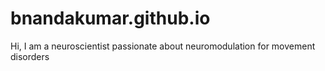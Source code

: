# bnandakumar.github.io
Hi, I am a neuroscientist passionate about neuromodulation for movement disorders
